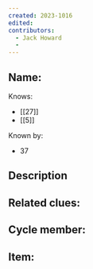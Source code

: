 ```yaml
---
created: 2023-1016
edited:
contributors:
  - Jack Howard
  - 
---
```


Name:
- 

Knows:
- [[27]]
- [[5]]

Known by:
- 37

Description
- 

Related clues:
- 
Cycle member:
- 
Item:
- 




